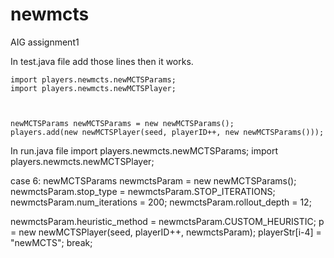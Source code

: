 # newmcts
AIG assignment1

In test.java file add those lines then it works.

```
import players.newmcts.newMCTSParams;
import players.newmcts.newMCTSPlayer;



newMCTSParams newMCTSParams = new newMCTSParams();
players.add(new newMCTSPlayer(seed, playerID++, new newMCTSParams()));
```

In run.java file 
import players.newmcts.newMCTSParams;
import players.newmcts.newMCTSPlayer;

case 6:
  newMCTSParams newmctsParam = new newMCTSParams();
  newmctsParam.stop_type = newmctsParam.STOP_ITERATIONS;
  newmctsParam.num_iterations = 200;
  newmctsParam.rollout_depth = 12;

  newmctsParam.heuristic_method = newmctsParam.CUSTOM_HEURISTIC;
  p = new newMCTSPlayer(seed, playerID++, newmctsParam);
  playerStr[i-4] = "newMCTS";
  break;
